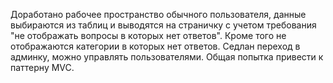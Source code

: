 Доработано рабочее пространство обычного пользователя, данные выбираются из таблиц и выводятся на страничку с учетом требования "не отображать вопросы в которых нет ответов". Кроме того не отображаются категории в которых нет ответов.
Седлан переход в админку, можно управлять пользователями.
Общая попытка привести к  паттерну MVC.